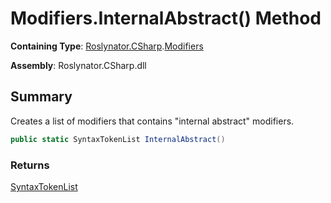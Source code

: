 # Modifiers\.InternalAbstract\(\) Method

**Containing Type**: [Roslynator.CSharp](../../README.md)\.[Modifiers](../README.md)

**Assembly**: Roslynator\.CSharp\.dll

## Summary

Creates a list of modifiers that contains "internal abstract" modifiers\.

```csharp
public static SyntaxTokenList InternalAbstract()
```

### Returns

[SyntaxTokenList](https://docs.microsoft.com/en-us/dotnet/api/microsoft.codeanalysis.syntaxtokenlist)

